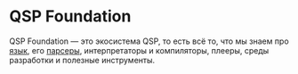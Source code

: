 ﻿---
sidebar_position: 1
---

# QSP Foundation

QSP Foundation — это экосистема QSP, то есть всё то, что мы знаем про [язык](./language/), его [парсеры](./parsers/index.md), интерпретаторы и компиляторы, плееры, среды разработки и полезные инструменты.
